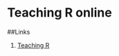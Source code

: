 # Teaching R online 

##Links

1. [Teaching R](https://mine-cetinkaya-rundel.github.io/teach-r-online/)
